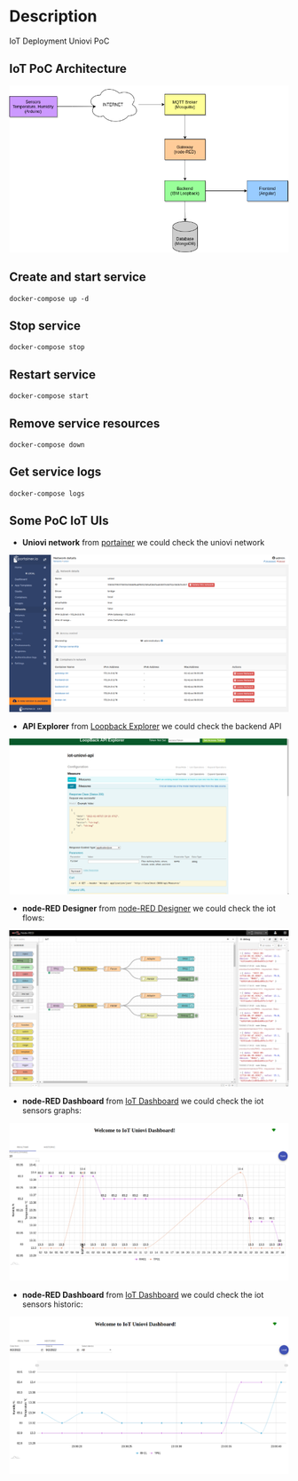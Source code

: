 # Description
IoT Deployment Uniovi PoC

## IoT PoC Architecture
![IoT Poc Architecture](captures/iot_architecture.drawio.png "IoT Poc Architecture")

## Create and start service
```shell
docker-compose up -d
```

## Stop service
```shell
docker-compose stop
```

## Restart service
```shell
docker-compose start
```

## Remove service resources
```shell
docker-compose down
```

## Get service logs
```shell
docker-compose logs
```

## Some PoC IoT UIs

- **Uniovi network** from [portainer](https://localhost:9443) we could check the uniovi network

![Uniovi net](captures/iot_network.png "Uniovi net")

- **API Explorer** from [Loopback Explorer](http://localhost:3000/explorer) we could check the backend API

![API Explorer](captures/api-explorer.png "API Explorer")

- **node-RED Designer** from [node-RED Designer](http://localhost:1880) we could check the iot flows:

![node-RED Designer](captures/node-RED_designer.png "node-RED Designer")

- **node-RED Dashboard** from [IoT Dashboard](http://localhost:4200) we could check the iot sensors graphs:
 
![IoT Frontend Realtime](captures/iot_ui_RT.png "IoT Frontend Realtime")

- **node-RED Dashboard** from [IoT Dashboard](http://localhost:4200) we could check the iot sensors historic:
 
![IoT Frontend Historic](captures/iot_ui_historic.png "IoT Frontend Historic")